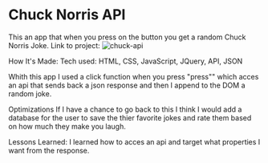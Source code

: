# Chuck Norris API
This an app that when you press on the button you get a random Chuck Norris Joke.
Link to project: ![chuck-api](https://user-images.githubusercontent.com/36242561/37168027-933292e2-22d1-11e8-9c0e-428b06f6aab7.PNG)


How It's Made:
Tech used: HTML, CSS, JavaScript, JQuery, API, JSON

Whith this app I used a click function when you press "press"" which acces an api that sends back a json response and then I append to the DOM a random joke.

Optimizations
If I have a chance to go back to this I think I would add a database for the user to save the thier favorite jokes and rate them based on how much they make you laugh.

Lessons Learned:
I learned how to acces an api and target what properties I want from the response.
